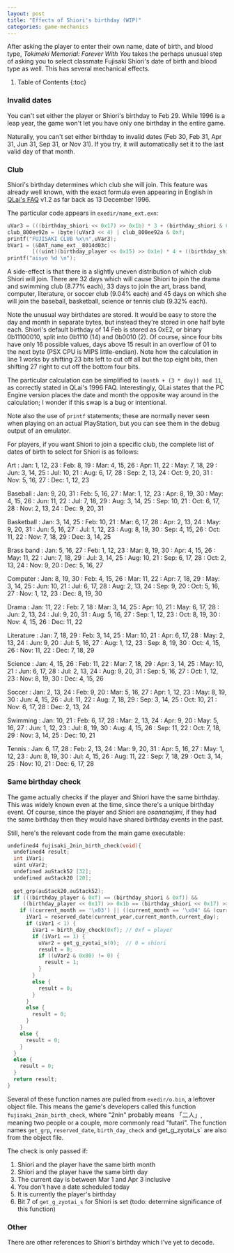 ```yaml
---
layout: post
title: "Effects of Shiori's birthday (WIP)"
categories: game-mechanics
---
```


After asking the player to enter their own name, date of birth, and blood type,
_Tokimeki Memorial: Forever With You_ takes the perhaps unusual step of asking
you to select classmate Fujisaki Shiori's date of birth and blood type as well.
This has several mechanical effects.

1. Table of Contents
{:toc}

### Invalid dates

You can't set either the player or Shiori's birthday to Feb 29. While 1996 is a
leap year, the game won't let you have only one birthday in the entire game.

Naturally, you can't set either birthday to invalid dates (Feb 30, Feb 31, Apr
31, Jun 31, Sep 31, or Nov 31). If you try, it will automatically set it to the
last valid day of that month.

### Club

Shiori's birthday determines which club she will join. This feature was already
well known, with the exact formula even appearing in English in
[QLai's FAQ](https://gamefaqs.gamespot.com/ps/573657-tokimeki-memorial-forever-with-you/faqs/4668)
v1.2 as far back as 13 December 1996.

The particular code appears in `exedir/name_ext.exn`:

~~~ c
uVar3 = (((birthday_shiori << 0x17) >> 0x1b) * 3 + (birthday_shiori & 0xf)) % 0xb;
club_800ee92a = (byte)(uVar3 << 4) | club_800ee92a & 0xf;
printf("FUJISAKI CLUB %x\n",uVar3);
bVar1 = (&DAT_name_ext__8014d03c)
        [((uint)(birthday_player << 0x15) >> 0x1e) * 4 + ((birthday_shiori << 0x15) >> 0x1e)];
printf("aisyo %d \n");
~~~

A side-effect is that there is a slightly uneven distribution of which club
Shiori will join. There are 32 days which will cause Shiori to join the drama
and swimming club (8.77% each), 33 days to join the art, brass band, computer,
literature, or soccer club (9.04% each) and 45 days on which she will join the
baseball, basketball, science or tennis club (9.32% each).

Note the unusual way birthdates are stored. It would be easy to store the day
and month in separate bytes, but instead they're stored in one half byte each.
Shiori's default birthday of 14 Feb is stored as 0xE2, or binary 0b11100010,
split into 0b1110 (14) and 0b0010 (2). Of course, since four bits have only
16 possible values, days above 15 result in an overflow of 01 to the next byte
(PSX CPU is MIPS little-endian). Note how the calculation in line 1 works by
shifting 23 bits left to cut off all but the top eight bits, then shifting 27
right to cut off the bottom four bits.

The particular calculation can be simplified to `(month + (3 * day)) mod 11`,
as correctly stated in QLai's 1996 FAQ. Interestingly, QLai states that the PC
Engine version places the date and month the opposite way around in the
calculation; I wonder if this swap is a bug or intentional.

Note also the use of `printf` statements; these are normally never seen when
playing on an actual PlayStation, but you can see them in the debug output of an
emulator.

For players, if you want Shiori to join a specific club, the complete list of
dates of birth to select for Shiori is as follows:

Art
: Jan: 1, 12, 23
: Feb: 8, 19
: Mar: 4, 15, 26
: Apr: 11, 22
: May: 7, 18, 29
: Jun: 3, 14, 25
: Jul: 10, 21
: Aug: 6, 17, 28
: Sep: 2, 13, 24
: Oct: 9, 20, 31
: Nov: 5, 16, 27
: Dec: 1, 12, 23

Baseball
: Jan: 9, 20, 31
: Feb: 5, 16, 27
: Mar: 1, 12, 23
: Apr: 8, 19, 30
: May: 4, 15, 26
: Jun: 11, 22
: Jul: 7, 18, 29
: Aug: 3, 14, 25
: Sep: 10, 21
: Oct: 6, 17, 28
: Nov: 2, 13, 24
: Dec: 9, 20, 31

Basketball
: Jan: 3, 14, 25
: Feb: 10, 21
: Mar: 6, 17, 28
: Apr: 2, 13, 24
: May: 9, 20, 31
: Jun: 5, 16, 27
: Jul: 1, 12, 23
: Aug: 8, 19, 30
: Sep: 4, 15, 26
: Oct: 11, 22
: Nov: 7, 18, 29
: Dec: 3, 14, 25

Brass band
: Jan: 5, 16, 27
: Feb: 1, 12, 23
: Mar: 8, 19, 30
: Apr: 4, 15, 26
: May: 11, 22
: Jun: 7, 18, 29
: Jul: 3, 14, 25
: Aug: 10, 21
: Sep: 6, 17, 28
: Oct: 2, 13, 24
: Nov: 9, 20
: Dec: 5, 16, 27

Computer
: Jan: 8, 19, 30
: Feb: 4, 15, 26
: Mar: 11, 22
: Apr: 7, 18, 29
: May: 3, 14, 25
: Jun: 10, 21
: Jul: 6, 17, 28
: Aug: 2, 13, 24
: Sep: 9, 20
: Oct: 5, 16, 27
: Nov: 1, 12, 23
: Dec: 8, 19, 30

Drama
: Jan: 11, 22
: Feb: 7, 18
: Mar: 3, 14, 25
: Apr: 10, 21
: May: 6, 17, 28
: Jun: 2, 13, 24
: Jul: 9, 20, 31
: Aug: 5, 16, 27
: Sep: 1, 12, 23
: Oct: 8, 19, 30
: Nov: 4, 15, 26
: Dec: 11, 22

Literature
: Jan: 7, 18, 29
: Feb: 3, 14, 25
: Mar: 10, 21
: Apr: 6, 17, 28
: May: 2, 13, 24
: Jun: 9, 20
: Jul: 5, 16, 27
: Aug: 1, 12, 23
: Sep: 8, 19, 30
: Oct: 4, 15, 26
: Nov: 11, 22
: Dec: 7, 18, 29

Science
: Jan: 4, 15, 26
: Feb: 11, 22
: Mar: 7, 18, 29
: Apr: 3, 14, 25
: May: 10, 21
: Jun: 6, 17, 28
: Jul: 2, 13, 24
: Aug: 9, 20, 31
: Sep: 5, 16, 27
: Oct: 1, 12, 23
: Nov: 8, 19, 30
: Dec: 4, 15, 26

Soccer
: Jan: 2, 13, 24
: Feb: 9, 20
: Mar: 5, 16, 27
: Apr: 1, 12, 23
: May: 8, 19, 30
: Jun: 4, 15, 26
: Jul: 11, 22
: Aug: 7, 18, 29
: Sep: 3, 14, 25
: Oct: 10, 21
: Nov: 6, 17, 28
: Dec: 2, 13, 24

Swimming
: Jan: 10, 21
: Feb: 6, 17, 28
: Mar: 2, 13, 24
: Apr: 9, 20
: May: 5, 16, 27
: Jun: 1, 12, 23
: Jul: 8, 19, 30
: Aug: 4, 15, 26
: Sep: 11, 22
: Oct: 7, 18, 29
: Nov: 3, 14, 25
: Dec: 10, 21

Tennis
: Jan: 6, 17, 28
: Feb: 2, 13, 24
: Mar: 9, 20, 31
: Apr: 5, 16, 27
: May: 1, 12, 23
: Jun: 8, 19, 30
: Jul: 4, 15, 26
: Aug: 11, 22
: Sep: 7, 18, 29
: Oct: 3, 14, 25
: Nov: 10, 21
: Dec: 6, 17, 28

### Same birthday check

The game actually checks if the player and Shiori have the same birthday. This
was widely known even at the time, since there's a unique birthday event. Of
course, since the player and Shiori are _osananajimi_, if they had the same
birthday then they would have shared birthday events in the past.

Still, here's the relevant code from the main game executable:

~~~ c
undefined4 fujisaki_2nin_birth_check(void){
  undefined4 result;
  int iVar1;
  uint uVar2;
  undefined auStack52 [32];
  undefined auStack20 [20];
  
  get_grp(auStack20,auStack52);
  if (((birthday_player & 0xf) == (birthday_shiori & 0xf)) &&
     ((birthday_player << 0x17) >> 0x1b == (birthday_shiori << 0x17) >> 0x1b)) {
    if ((current_month == '\x03') || ((current_month == '\x04' && (current_day < 4)))) {
      iVar1 = reserved_date(current_year,current_month,current_day);
      if (iVar1 < 1) {
        iVar1 = birth_day_check(0xf); // 0xf = player
        if (iVar1 == 1) {
          uVar2 = get_g_zyotai_s(0);  // 0 = shiori
          result = 0;
          if ((uVar2 & 0x80) != 0) {
            result = 1;
          }
        }
        else {
          result = 0;
        }
      }
      else {
        result = 0;
      }
    }
    else {
      result = 0;
    }
  }
  else {
    result = 0;
  }
  return result;
}
~~~

Several of these function names are pulled from `exedir/o.bin`, a leftover
object file. This means the game's developers called this function
`fujisaki_2nin_birth_check`, where "2nin" probably means 「二人」, meaning two
people or a couple, more commonly read "futari". The function names
`get_grp`, `reserved_date`, `birth_day_check` and get_g_zyotai_s` are also from
the object file.

The check is only passed if:

1. Shiori and the player have the same birth month
2. Shiori and the player have the same birth day
3. The current day is between Mar 1 and Apr 3 inclusive
4. You don't have a date scheduled today
5. It is currently the player's birthday
6. Bit 7 of `get_g_zyotai_s` for Shiori is set (todo: determine significance of
   this function)

### Other

There are other references to Shiori's birthday which I've yet to decode.
